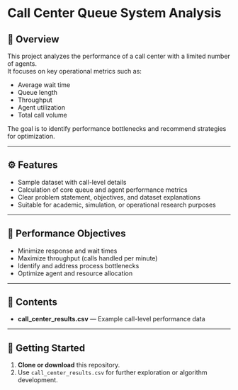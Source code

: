 # Call Center Queue System Analysis

## 📘 Overview
This project analyzes the performance of a call center with a limited number of agents.  
It focuses on key operational metrics such as:
- Average wait time  
- Queue length  
- Throughput  
- Agent utilization  
- Total call volume  

The goal is to identify performance bottlenecks and recommend strategies for optimization.

---

## ⚙️ Features
- Sample dataset with call-level details  
- Calculation of core queue and agent performance metrics  
- Clear problem statement, objectives, and dataset explanations  
- Suitable for academic, simulation, or operational research purposes  

---

## 🎯 Performance Objectives
- Minimize response and wait times  
- Maximize throughput (calls handled per minute)  
- Identify and address process bottlenecks  
- Optimize agent and resource allocation  

---

## 📂 Contents
- **call_center_results.csv** — Example call-level performance data  

---

## 🚀 Getting Started
1. **Clone or download** this repository.  
2. Use `call_center_results.csv` for further exploration or algorithm development.  
